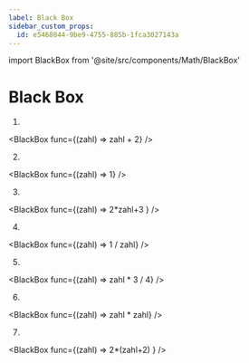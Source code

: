 ```yaml
---
label: Black Box
sidebar_custom_props:
  id: e5468044-9be9-4755-885b-1fca3027143a
---
```


import BlackBox from '@site/src/components/Math/BlackBox'

# Black Box

1. 
<BlackBox func={(zahl) => zahl + 2} />
<Answer type="text" webKey="0516f97b-ab1f-4c0d-9ff9-80d56bc913d2" />

2. 
<BlackBox func={(zahl) => 1} />
<Answer type="text" webKey="01abf63a-29cb-4dde-aa65-1ec777a536d2" />

3. 
<BlackBox func={(zahl) => 2*zahl+3 } />
<Answer type="text" webKey="e8d3e834-cc62-4eec-99a8-74ef143ff8e8" />

4. 
<BlackBox func={(zahl) => 1 / zahl} />
<Answer type="text" webKey="3dde5599-b474-41f8-a884-be4dcd763318" />

5. 
<BlackBox func={(zahl) => zahl * 3 / 4} />
<Answer type="text" webKey="e9e0f4e8-6a9a-4511-a5d4-2103e5d70cb9" />

6. 
<BlackBox func={(zahl) => zahl * zahl} />
<Answer type="text" webKey="8cdeb200-2a29-499b-95b1-7deba5afe285" />

7. 
<BlackBox func={(zahl) => 2*(zahl+2) } />
<Answer type="text" webKey="4da7d5b8-bea5-4a86-bd43-c4d6b477fc0c" />
